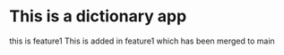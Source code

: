 # This is a dictionary app 




this is feature1
This is added in feature1 which has been merged to main



